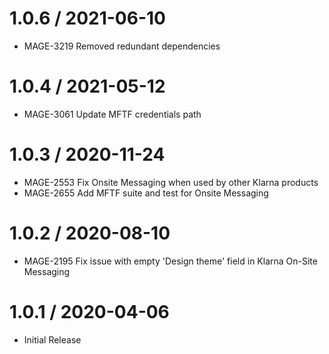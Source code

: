
1.0.6 / 2021-06-10
==================

  * MAGE-3219 Removed redundant dependencies

1.0.4 / 2021-05-12
==================

  * MAGE-3061 Update MFTF credentials path

1.0.3 / 2020-11-24
==================

  * MAGE-2553 Fix Onsite Messaging when used by other Klarna products
  * MAGE-2655 Add MFTF suite and test for Onsite Messaging

1.0.2 / 2020-08-10
==================

  * MAGE-2195 Fix issue with empty 'Design theme' field in Klarna On-Site Messaging

1.0.1 / 2020-04-06
==================

  * Initial Release
